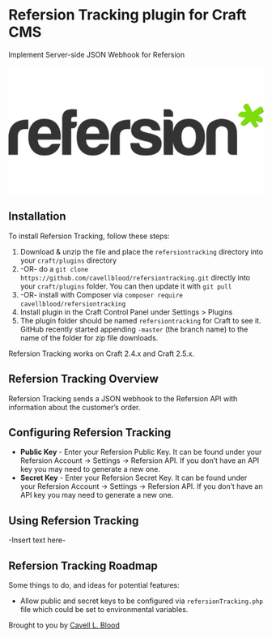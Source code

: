 # Refersion Tracking plugin for Craft CMS

Implement Server-side JSON Webhook for Refersion

![Screenshot](resources/screenshots/refersiontracking1.png)

## Installation

To install Refersion Tracking, follow these steps:

1. Download & unzip the file and place the `refersiontracking` directory into your `craft/plugins` directory
2.  -OR- do a `git clone https://github.com/cavellblood/refersiontracking.git` directly into your `craft/plugins` folder.  You can then update it with `git pull`
3.  -OR- install with Composer via `composer require cavellblood/refersiontracking`
4. Install plugin in the Craft Control Panel under Settings > Plugins
5. The plugin folder should be named `refersiontracking` for Craft to see it.  GitHub recently started appending `-master` (the branch name) to the name of the folder for zip file downloads.

Refersion Tracking works on Craft 2.4.x and Craft 2.5.x.

## Refersion Tracking Overview

Refersion Tracking sends a JSON webhook to the Refersion API with information about the customer&rsquo;s order.

## Configuring Refersion Tracking

* **Public Key** - Enter your Refersion Public Key. It can be found under your Refersion Account &rarr; Settings &rarr; Refersion API. If you don&rsquo;t have an API key you may need to generate a new one.
* **Secret Key** - Enter your Refersion Secret Key. It can be found under your Refersion Account &rarr; Settings &rarr; Refersion API. If you don&rsquo;t have an API key you may need to generate a new one.



## Using Refersion Tracking

-Insert text here-

## Refersion Tracking Roadmap

Some things to do, and ideas for potential features:

* Allow public and secret keys to be configured via `refersionTracking.php` file which could be set to environmental variables.

Brought to you by [Cavell L. Blood](https://cavellblood.com)
